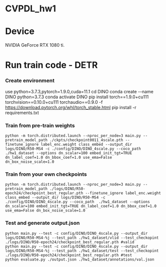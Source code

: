 # CVPDL_hw1

# Device

NVIDIA GeForce RTX 1080 ti.
    
# Run train code - DETR

### Create environment
use python=3.7.3,pytorch=1.9.0,cuda=11.1
    cd DINO
    conda create --name DINO python=3.7.3
    conda activate DINO
    pip install torch==1.9.0+cu111 torchvision==0.10.0+cu111 torchaudio==0.9.0 -f https://download.pytorch.org/whl/torch_stable.html
    pip install -r requirements.txt
    
### Train from pre-train weights
	python -m torch.distributed.launch --nproc_per_node=3 main.py --pretrain_model_path ./ckpts/checkpoint0011_4scale.pth --finetune_ignore label_enc.weight class_embed --output_dir logs/DINO/R50-MS4 -c ./config/DINO/DINO_4scale.py --coco_path  ./hw1_dataset --options dn_scalar=100 embed_init_tgt=TRUE dn_label_coef=1.0 dn_bbox_coef=1.0 use_ema=False dn_box_noise_scale=1.0

### Train from your own checkpoints
	python -m torch.distributed.launch --nproc_per_node=3 main.py --pretrain_model_path ./logs/DINO/R50-epoch24/checkpoint_best_regular.pth --finetune_ignore label_enc.weight class_embed --output_dir logs/DINO/R50-MS4 -c ./config/DINO/DINO_4scale.py --coco_path  ./hw1_dataset --options dn_scalar=100 embed_init_tgt=TRUE dn_label_coef=1.0 dn_bbox_coef=1.0 use_ema=False dn_box_noise_scale=1.0

### Test and generate output.json 
    python main.py --test -c config/DINO/DINO_4scale.py --output_dir logs/DINO/R50-MS4-%j --test_path ./hw1_dataset/vlid --test_checkopint ./logs/DINO/R50-epoch24/checkpoint_best_regular.pth #valid
    python main.py --test -c config/DINO/DINO_4scale.py --output_dir logs/DINO/R50-MS4-%j --test_path ./hw1_dataset/test --test_checkopint ./logs/DINO/R50-epoch24/checkpoint_best_regular.pth #test
    python evaluate.py ./output.json ./hw1_dataset/annotations/val.json
    
    
